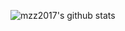 ![mzz2017's github stats](https://github-readme-stats.vercel.app/api?username=mzz2017&show_icons=true&theme=dracula)

